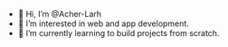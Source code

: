 - 👋 Hi, I’m @Acher-Larh
- 👀 I’m interested in web and app development.
- 🌱 I’m currently learning to build projects from scratch.
